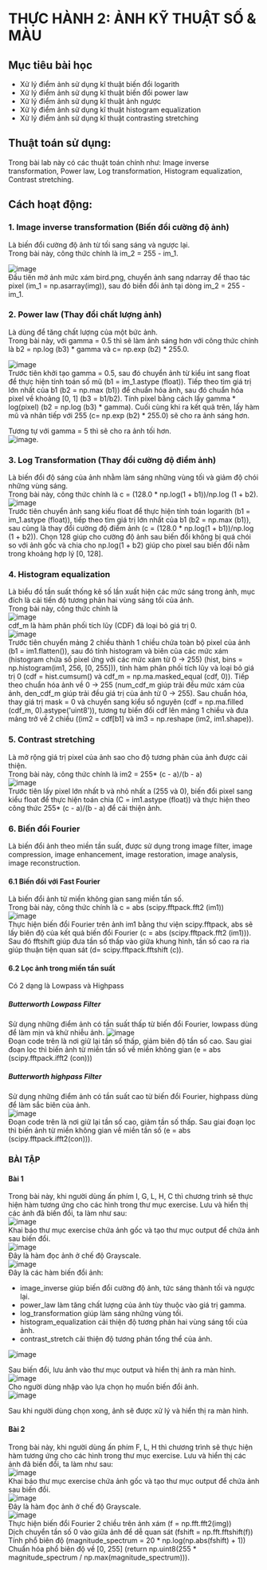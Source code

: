 # THỰC HÀNH 2:  ẢNH KỸ THUẬT SỐ & MÀU  

## Mục tiêu bài học  
- Xử lý điểm ảnh sử dụng kĩ thuật biến đổi logarith
- Xử lý điểm ảnh sử dụng kĩ thuật biến đổi power law
- Xử lý điểm ảnh sử dụng kĩ thuật ảnh ngược
- Xử lý điểm ảnh sử dụng kĩ thuật histogram equalization
- Xử lý điểm ảnh sử dụng kĩ thuật contrasting stretching

## Thuật toán sử dụng:  
Trong bài lab này có các thuật toán chính như: Image inverse transformation, Power law, Log transformation, Histogram equalization, Contrast stretching.  

## Cách hoạt động:  
### 1. Image inverse transformation (Biến đổi cường độ ảnh)
Là biến đổi cường độ ảnh từ tối sang sáng và ngược lại.  
Trong bài này, công thức chính là im_2 = 255 - im_1. 
  
![image](https://github.com/user-attachments/assets/5e53daab-6b45-4375-9f08-d0035709af36)  
Đầu tiên mở ảnh mức xám bird.png, chuyển ảnh sang ndarray để thao tác pixel (im_1 = np.asarray(img)), sau đó biến đổi ảnh tại dòng im_2 = 255 - im_1.  

### 2. Power law (Thay đổi chất lượng ảnh)
Là dùng để tăng chất lượng của một bức ảnh.  
Trong bài này, với gamma = 0.5 thì sẽ làm ảnh sáng hơn với công thức chính là b2 = np.log (b3) * gamma và c= np.exp (b2) * 255.0. 

![image](https://github.com/user-attachments/assets/d839ccf8-96aa-4f5c-8659-cfed5bd5c609)  
Trước tiên khởi tạo gamma = 0.5, sau đó chuyển ảnh từ kiểu int sang float để thực hiện tính toán số mũ (b1 = im_1.astype (float)). Tiếp theo tìm giá trị lớn nhất của b1 (b2 = np.max (b1)) để chuẩn hóa ảnh, sau đó chuẩn hóa pixel về khoảng [0, 1] (b3 = b1/b2). Tính pixel bằng cách lấy gamma * log(pixel) (b2 = np.log (b3) * gamma). Cuối cùng khi ra kết quả trên, lấy hàm mũ và nhân tiếp với 255 (c= np.exp (b2) * 255.0) sẽ cho ra ảnh sáng hơn.  

Tương tự với gamma = 5 thì sẽ cho ra ảnh tối hơn.  
![image](https://github.com/user-attachments/assets/0fe907e2-01a9-4887-a223-53154f1f1eeb).  

### 3. Log Transformation (Thay đổi cường độ điểm ảnh)  
Là biến đổi độ sáng của ảnh nhằm làm sáng những vùng tối và giảm độ chói những vùng sáng.  
Trong bài này, công thức chính là c = (128.0 * np.log(1 + b1))/np.log (1 + b2).  
![image](https://github.com/user-attachments/assets/014e5521-365f-49c8-9988-9bc373829b6b)  
Trước tiên chuyển ảnh sang kiếu float để thực hiện tính toán logarith (b1 = im_1.astype (float)), tiếp theo tìm giá trị lớn nhất của b1 (b2 = np.max (b1)), sau cùng là thay đổi cường độ điểm ảnh (c = (128.0 * np.log(1 + b1))/np.log (1 + b2)). Chọn 128 giúp cho cường độ ảnh sau biến đổi không bị quá chói so với ảnh gốc và chia cho np.log(1 + b2) giúp cho pixel sau biến đổi nằm trong khoảng hợp lý [0, 128].  

### 4. Histogram equalization  
Là biểu đồ tần suất thống kê số lần xuất hiện các mức sáng trong ảnh, mục đích là cải tiến độ tương phản hai vùng sáng tối của ảnh.  
Trong bài này, công thức chính là  
![image](https://github.com/user-attachments/assets/de9d2792-3cbd-4c1b-a869-8ef5644b06ce)  
cdf_m là hàm phân phối tích lũy (CDF) đã loại bỏ giá trị 0.  
![image](https://github.com/user-attachments/assets/d0ebfaac-a911-43e4-901e-8b89f169fe0f)  
Trước tiên chuyển mảng 2 chiều thành 1 chiều chứa toàn bộ pixel của ảnh (b1 = im1.flatten()), sau đó tính histogram và biên của các mức xám (histogram chứa số pixel ứng với các mức xám từ 0 -> 255) (hist, bins = np.histogram(im1, 256, [0, 255])), tính hàm phân phối tích lũy và loại bỏ giá trị 0 (cdf = hist.cumsum() và cdf_m = np.ma.masked_equal (cdf, 0)). Tiếp theo chuẩn hóa ảnh về 0 -> 255 (num_cdf_m giúp trải đều mức xám của ảnh, den_cdf_m giúp trải đều giá trị của ảnh từ 0 -> 255). Sau chuẩn hóa, thay giá trị mask = 0 và chuyển sang kiểu số nguyên (cdf = np.ma.filled (cdf_m, 0).astype('uint8')), tương tự biến đổi cdf lên mảng 1 chiều và đưa mảng trở về 2 chiều ((im2 = cdf[b1] và im3 = np.reshape (im2, im1.shape)).  

### 5. Contrast stretching  
Là mở rộng giá trị pixel của ảnh sao cho độ tương phản của ảnh được cải thiện.  
Trong bài này, công thức chính là im2 = 255* (c - a)/(b - a)  
![image](https://github.com/user-attachments/assets/0a8d38fd-4d75-4498-8754-a48b786777ef)  
Trước tiên lấy pixel lớn nhất b và nhỏ nhất a (255 và 0), biến đổi pixel sang kiểu float để thực hiện toán chia (C = im1.astype (float)) và thực hiện theo công thức 255* (c - a)/(b - a) để cải thiện ảnh.  

### 6. Biến đổi Fourier  
Là biến đổi ảnh theo miền tần suất, được sử dụng trong image filter, image compression, image enhancement, image restoration, image analysis, image reconstruction.  
#### 6.1 Biến đổi với Fast Fourier  
Là biến đổi ảnh từ miền không gian sang miền tần số.  
Trong bài này, công thức chính là c = abs (scipy.fftpack.fft2 (im1))  
![image](https://github.com/user-attachments/assets/faede7ae-fc09-48d2-bd2d-1129f69c7c6a)  
Thực hiện biến đổi Fourier trên ảnh im1 bằng thư viện scipy.fftpack, abs sẽ lấy biên độ của kết quả biến đổi Fourier (c = abs (scipy.fftpack.fft2 (im1))). Sau đó fftshift giúp đưa tần số thấp vào giữa khung hình, tần số cao ra rìa giúp thuận tiện quan sát (d= scipy.fftpack.fftshift (c)).  
#### 6.2 Lọc ảnh trong miền tần suất  
Có 2 dạng là Lowpass và Highpass  
##### Butterworth Lowpass Filter  
Sử dụng những điểm ảnh có tần suất thấp từ biến đổi Fourier, lowpass dùng để làm mịn và khử nhiễu ảnh. 
![image](https://github.com/user-attachments/assets/b34b71cd-b686-48d4-83b5-481b9c4eea3d)  
Đoạn code trên là nơi giữ lại tần số thấp, giảm biên độ tần số cao. Sau giai đoạn lọc thì biến ảnh từ miền tần số về miền không gian (e = abs (scipy.fftpack.ifft2 (con)))  
##### Butterworth highpass Filter  
Sử dụng những điểm ảnh có tần suất cao từ biến đổi Fourier, highpass dùng để làm sắc biên của ảnh.  
![image](https://github.com/user-attachments/assets/00ee8567-4365-4b43-bfc5-c74d36ffad87)  
Đoạn code trên là nơi giữ lại tần số cao, giảm tần số thấp. Sau giai đoạn lọc thì biến ảnh từ miền không gian về miền tần số (e = abs (scipy.fftpack.ifft2(con))).  

### BÀI TẬP  
#### Bài 1  
Trong bài này, khi người dùng ấn phím I, G, L, H, C thì chương trình sẽ thực hiện hàm tương ứng cho các hình trong thư mục exercise. Lưu và hiển thị các ảnh đã biến đổi, ta làm như sau:  
![image](https://github.com/user-attachments/assets/ef97d5fd-5634-4fff-ab38-6ceffab5d5d0)  
Khai báo thư mục exercise chứa ảnh gốc và tạo thư mục output để chứa ảnh sau biến đổi.  
![image](https://github.com/user-attachments/assets/5f10f3f1-4f41-4273-84ee-315bbe052b67)  
Đây là hàm đọc ảnh ở chế độ Grayscale.  
![image](https://github.com/user-attachments/assets/71bf377d-b23f-416d-8131-50b20b681655)  
Đây là các hàm biến đổi ảnh:  
- image_inverse giúp biến đổi cường độ ảnh, tức sáng thành tối và ngược lại.
- power_law làm tăng chất lượng của ảnh tùy thuộc vào giá trị gamma.
- log_transformation giúp làm sáng những vùng tối.
- histogram_equalization cải thiện độ tương phản hai vùng sáng tối của ảnh.
- contrast_stretch cải thiện độ tương phản tổng thể của ảnh.

![image](https://github.com/user-attachments/assets/37dcd3b5-b5c2-4f22-9986-9e817231e197)

Sau biến đổi, lưu ảnh vào thư mục output và hiển thị ảnh ra màn hình.  
![image](https://github.com/user-attachments/assets/50344b01-2bd7-45ad-99a0-5f20e71a7017)  
Cho người dùng nhập vào lựa chọn họ muốn biến đổi ảnh.  
![image](https://github.com/user-attachments/assets/60297e26-6127-46ed-b1a1-b4700cd93f39)
  
Sau khi người dùng chọn xong, ảnh sẽ được xử lý và hiển thị ra màn hình.  

#### Bài 2  
Trong bài này, khi người dùng ấn phím F, L, H  thì chương trình sẽ thực hiện hàm tương ứng cho các hình trong thư mục exercise. Lưu và hiển thị các ảnh đã biến đổi, ta làm như sau:  
![image](https://github.com/user-attachments/assets/06d771eb-0773-4847-90cd-c365a12dcfe4)  
Khai báo thư mục exercise chứa ảnh gốc và tạo thư mục output để chứa ảnh sau biến đổi.  
![image](https://github.com/user-attachments/assets/409fc8ea-9537-4508-8434-711a07f960e2)  
Đây là hàm đọc ảnh ở chế độ Grayscale.  
![image](https://github.com/user-attachments/assets/3ab72261-a6ac-40d2-b3ee-a735e5dcc883)  
Thực hiện biến đổi Fourier 2 chiều trên ảnh xám (f = np.fft.fft2(img))  
Dịch chuyển tần số 0 vào giữa ảnh để dễ quan sát (fshift = np.fft.fftshift(f))  
Tính phổ biên độ (magnitude_spectrum = 20 * np.log(np.abs(fshift) + 1))  
Chuẩn hóa phổ biên độ về [0, 255] (return np.uint8(255 * magnitude_spectrum / np.max(magnitude_spectrum))).  









































 















  
 
  




